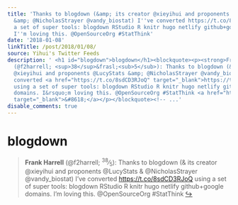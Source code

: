 ```yaml
---
title: 'Thanks to blogdown (&amp; its creator @xieyihui and proponents @LucyStats
  &amp; @NicholasStrayer @vandy_biostat) I''ve converted https://t.co/8sdCD3RJoQ using
  a set of super tools: blogdown RStudio R knitr hugo netlify github+google domains.
  I''m loving this. @OpenSourceOrg #StatThink'
date: '2018-01-08'
linkTitle: /post/2018/01/08/
source: Yihui's Twitter Feeds
description: ' <h1 id="blogdown">blogdown</h1><blockquote><p><strong>Frank Harrell</strong>
  (@f2harrell; <sup>38</sup>&frasl;<sub>5</sub>): Thanks to blogdown (&amp; its creator
  @xieyihui and proponents @LucyStats &amp; @NicholasStrayer @vandy_biostat) I&rsquo;ve
  converted <a href="https://t.co/8sdCD3RJoQ" target="_blank">https://t.co/8sdCD3RJoQ</a>
  using a set of super tools: blogdown RStudio R knitr hugo netlify github+google
  domains. I&rsquo;m loving this. @OpenSourceOrg #StatThink <a href="https://twitter.com/xieyihui/status/950111373920481280"
  target="_blank">&#8618;</a></p></blockquote><!-- ...'
disable_comments: true
---
```

 <h1 id="blogdown">blogdown</h1><blockquote><p><strong>Frank Harrell</strong> (@f2harrell; <sup>38</sup>&frasl;<sub>5</sub>): Thanks to blogdown (&amp; its creator @xieyihui and proponents @LucyStats &amp; @NicholasStrayer @vandy_biostat) I&rsquo;ve converted <a href="https://t.co/8sdCD3RJoQ" target="_blank">https://t.co/8sdCD3RJoQ</a> using a set of super tools: blogdown RStudio R knitr hugo netlify github+google domains. I&rsquo;m loving this. @OpenSourceOrg #StatThink <a href="https://twitter.com/xieyihui/status/950111373920481280" target="_blank">&#8618;</a></p></blockquote><!-- ...